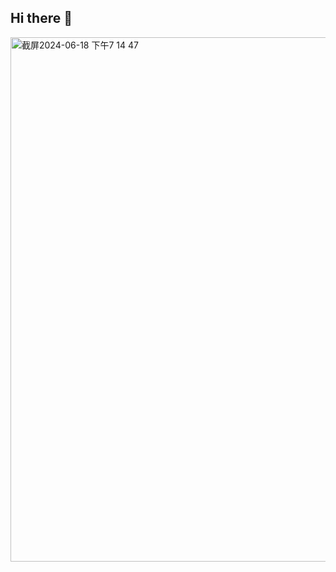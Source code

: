 ## Hi there 👋
<img width="839" alt="截屏2024-06-18 下午7 14 47" src="https://github.com/xiaoyu1998/xiaoyu1998/assets/39975400/6730d94e-aab7-4862-a2a6-7dc9fdb2398b">

<!--
**xiaoyu1998/xiaoyu1998** is a ✨ _special_ ✨ repository because its `README.md` (this file) appears on your GitHub profile.

Here are some ideas to get you started:

- 🔭 I’m currently working on ...
- 🌱 I’m currently learning ...
- 👯 I’m looking to collaborate on ...
- 🤔 I’m looking for help with ...
- 💬 Ask me about ...
- 📫 How to reach me: ...
- 😄 Pronouns: ...
- ⚡ Fun fact: ...
-->
